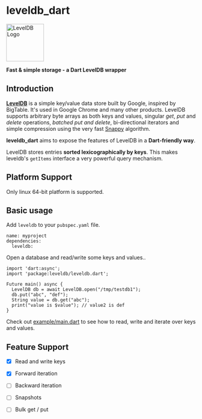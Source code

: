 leveldb_dart
=======

<img alt="LevelDB Logo" height="100" src="http://leveldb.org/img/logo.svg">

**Fast & simple storage - a Dart LevelDB wrapper**

Introduction
------------

**[LevelDB](https://github.com/google/leveldb)** is a simple key/value data store built by Google, inspired by BigTable. It's used in Google Chrome and many other products. LevelDB supports arbitrary byte arrays as both keys and values, singular *get*, *put* and *delete* operations, *batched put and delete*, bi-directional iterators and simple compression using the very fast [Snappy](http://google.github.io/snappy/) algorithm.

**leveldb_dart** aims to expose the features of LevelDB in a **Dart-friendly way**.

LevelDB stores entries **sorted lexicographically by keys**. This makes leveldb's `getItems` interface a very powerful query mechanism.

Platform Support
----------------

Only linux 64-bit platform is supported.

Basic usage
-----------

Add `leveldb` to your `pubspec.yaml` file.

```
name: myproject
dependencies:
  leveldb:
```

Open a database and read/write some keys and values..

```
import 'dart:async';
import 'package:leveldb/leveldb.dart';

Future main() async {
  LevelDB db = await LevelDB.open("/tmp/testdb1");
  db.put("abc", "def");
  String value = db.get("abc");
  print("value is $value"); // value2 is def
}
```
Check out [example/main.dart](example/main.dart) to see how to read, write and iterate over keys and values.

Feature Support
---------------
- [x] Read and write keys
- [x] Forward iteration
- [ ] Backward iteration
- [ ] Snapshots
- [ ] Bulk get / put




